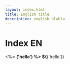 ```yaml
---
layout: index.html
title: English title
description: english blabla
---
```


<h1>Index EN</h1>

 
<%= __('hello') %>
${__('hello')}
